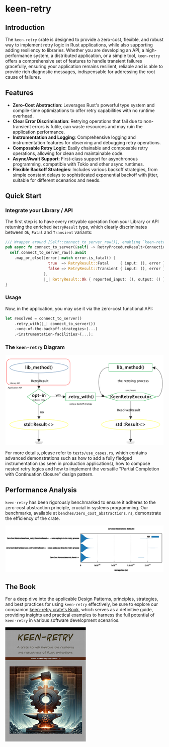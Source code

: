 # keen-retry

## Introduction

The `keen-retry` crate is designed to provide a zero-cost, flexible, and robust way to implement retry logic in Rust applications, while also
supporting adding resiliency to libraries. Whether you are developing an API, a high-performance system, a distributed application, or a simple
tool, `keen-retry` offers a comprehensive set of features to handle transient failures gracefully, ensuring your application remains resilient,
reliable and is able to provide rich diagnostic messages, indispensable for addressing the root cause of failures.

## Features

  -  **Zero-Cost Abstraction**: Leverages Rust's powerful type system and compile-time optimizations to offer retry capabilities with no runtime overhead.
  -  **Clear Error Discrimination**: Retrying operations that fail due to non-transient errors is futile, can waste resources and may ruin the application performance.
  -  **Instrumentation and Logging**: Comprehensive logging and instrumentation features for observing and debugging retry operations.
  -  **Composable Retry Logic**: Easily chainable and composable retry operations, allowing for clean and maintainable code.
  -  **Async/Await Support**: First-class support for asynchronous programming, compatible with Tokio and other async runtimes.
  -  **Flexible Backoff Strategies**: Includes various backoff strategies, from simple constant delays to sophisticated exponential backoff with jitter, suitable for different scenarios and needs.

## Quick Start

### Integrate your Library / API

The first step is to have every retryable operation from your Library or API returning the enriched `RetryResult` type, which clearly discriminates between `Ok`, `Fatal` and `Transient` variants:

```rust
/// Wrapper around [Self::connect_to_server_raw()], enabling `keen-retry` on it
pub async fn connect_to_server(&self) -> RetryProcedureResult<ConnectionErrors> {
  self.connect_to_server_raw().await
    .map_or_else(|error| match error.is_fatal() {
                   true  => RetryResult::Fatal     { input: (), error },
                   false => RetryResult::Transient { input: (), error },
                 },
                 |_| RetryResult::Ok { reported_input: (), output: () })
}
```

### Usage

Now, in the application, you may use it via the zero-cost functional API:
```rust
let resolved = connect_to_server()
    .retry_with(|_| connect_to_server())
    .<one-of-the-backoff-strategies>(...)
    .<instrumentation-facilities>(...);
```

### The `keen-retry` Diagram

![keen-retry-diagram.png](docs/keen-retry-diagram.png)


For more details, please refer to `tests/use_cases.rs`, which contains advanced
demonstrations such as how to add a fully fledged instrumentation (as seen in production applications),
how to compose nested retry logics and how to implement the versatile "Partial Completion with Continuation
Closure" design pattern.

## Performance Analysis

`keen-retry` has been rigorously benchmarked to ensure it adheres to the zero-cost abstraction principle, crucial in systems programming.
Our benchmarks, available at `benches/zero_cost_abstractions.rs`, demonstrate the efficiency of the crate.

![keen-retry-zero-cost-abstractions.png](docs/keen-retry-zero-cost-abstractions.png)


## The Book

For a deep dive into the applicable Design Patterns, principles, strategies, and best practices for using `keen-retry` effectively,
be sure to explore our companion [keen-retry crate's Book](docs/keen-retry-book.pdf), which serves as a definitive guide, providing insights and practical
examples to harness the full potential of `keen-retry` in various software development scenarios.

[![The keen-retry Book](docs/keen-retry-book-cover.jpg)](https://archive.org/download/keen-retry-book/keen-retry-book.pdf)
